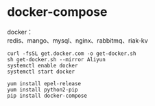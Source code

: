 # docker-compose
docker：  
redis、mango、mysql、nginx、rabbitmq、riak-kv

```
curl -fsSL get.docker.com -o get-docker.sh
sh get-docker.sh --mirror Aliyun
systemctl enable docker
systemctl start docker

yum install epel-release
yum install python2-pip
pip install docker-compose
```
